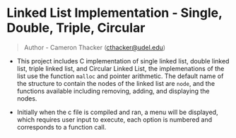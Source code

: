# Linked List Implementation - Single, Double, Triple, Circular
> Author - Cameron Thacker (cthacker@udel.edu)

* This project includes C implementation of single linked list, double linked list, triple linked list, and Circular Linked List, the implemenations of the list use the function `malloc` and pointer arithmetic. The default name of the structure to contain the nodes of the linked list are `node`, and the functions available including removing, adding, and displaying the nodes.

* Initially when the c file is compiled and ran, a menu will be displayed, which requires user input to execute, each option is numbered and corresponds to a function call. 
